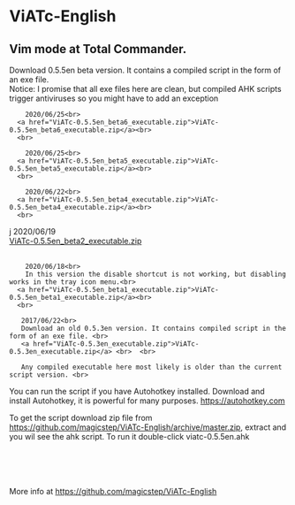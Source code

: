 <html lang="en">
<head>
    <meta charset="UTF-8">
    <meta name="viewport" content="width=device-width, initial-scale=1.0">
    <meta http-equiv="X-UA-Compatible" content="ie=edge">
    <title>ViATc-English</title>
</head>
<body>
    <h1>ViATc-English </h1>
    <h2>Vim mode at Total Commander.</h2>
    <p>
        Download 0.5.5en beta version. It contains a compiled script in the form of an exe file. <br>  
        Notice: I promise that all exe files here are clean, but compiled AHK scripts trigger antiviruses so you might have to add an exception <br>  
    
        2020/06/25<br>
      <a href="ViATc-0.5.5en_beta6_executable.zip">ViATc-0.5.5en_beta6_executable.zip</a><br>
      <br>

        2020/06/25<br>
      <a href="ViATc-0.5.5en_beta5_executable.zip">ViATc-0.5.5en_beta5_executable.zip</a><br>
      <br>

        2020/06/22<br>
      <a href="ViATc-0.5.5en_beta4_executable.zip">ViATc-0.5.5en_beta4_executable.zip</a><br>
      <br>
j
        2020/06/19<br>
      <a href="ViATc-0.5.5en_beta2_executable.zip">ViATc-0.5.5en_beta2_executable.zip</a><br>
      <br>


        2020/06/18<br>
        In this version the disable shortcut is not working, but disabling works in the tray icon menu.<br>
      <a href="ViATc-0.5.5en_beta1_executable.zip">ViATc-0.5.5en_beta1_executable.zip</a><br>
      <br>

       2017/06/22<br>
       Download an old 0.5.3en version. It contains compiled script in the form of an exe file. <br>  
       <a href="ViATc-0.5.3en_executable.zip">ViATc-0.5.3en_executable.zip</a> <br>  <br>  
    
       Any compiled executable here most likely is older than the current script version. <br>  

  You can run the script if you have Autohotkey installed. Download and install Autohotkey, it is powerful for many purposes. 
  <a href="https://autohotkey.com">https://autohotkey.com</a>  <br>  

  To get the script download zip file from 
  <a href="https://github.com/magicstep/ViATc-English/archive/master.zip">https://github.com/magicstep/ViATc-English/archive/master.zip</a>,
  extract and you wil see the ahk script. To run it double-click viatc-0.5.5en.ahk
<br>  
<br>  
<br>  

More info at <a href="https://github.com/magicstep/ViATc-English">https://github.com/magicstep/ViATc-English</a>
    </p>
</body>
</html>


